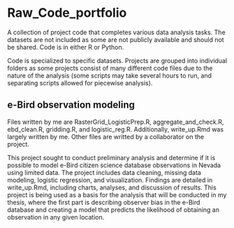# Raw_Code_portfolio
A collection of project code that completes various data analysis tasks. The datasets are not included as some are not publicly available and should not be shared. Code is in either R or Python.

Code is specialized to specific datasets. Projects are grouped into individual folders as some projects consist of many different code files due to the nature of the analysis (some scripts may take several hours to run, and separating scripts allowed for piecewise analysis).

## e-Bird observation modeling

Files written by me are RasterGrid_LogisticPrep.R, aggregate_and_check.R, ebd_clean.R, gridding.R, and logistic_reg.R. Additionally, write_up.Rmd was largely written by me. Other files are writted by a collaborator on the project.

This project sought to conduct preliminary analysis and determine if it is possible to model e-Bird citizen science database observations in Nevada using limited data. The project includes data cleaning, missing data modeling, logistic regression, and visualization. Findings are detailed in write_up.Rmd, including charts, analyses, and discussion of results. This project is being used as a basis for the analysis that will be conducted in my thesis, where the first part is describing observer bias in the e-Bird database and creating a model that predicts the likelihood of obtaining an observation in any given location.

